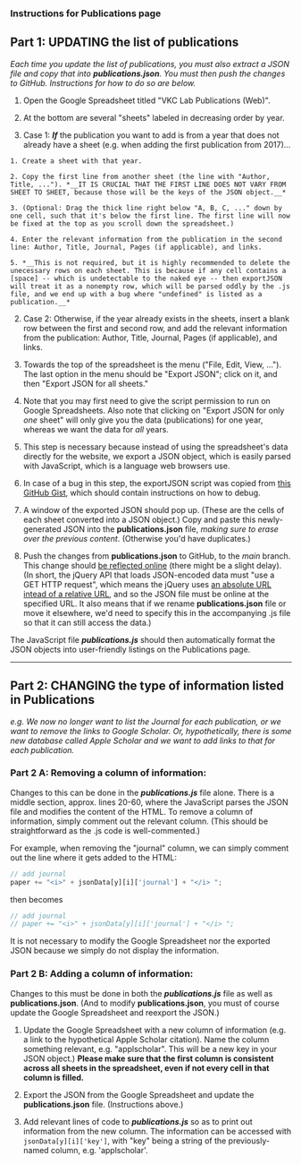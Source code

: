 ### Instructions for Publications page

## Part 1: UPDATING the list of publications

_Each time you update the list of publications, you must also extract a JSON file and copy that into **publications.json**. You must then push the changes to GitHub. Instructions for how to do so are below._

1. Open the Google Spreadsheet titled "VKC Lab Publications (Web)".

2. At the bottom are several "sheets" labeled in decreasing order by year.

  1. Case 1: *__If__* the publication you want to add is from a year that does not already have a sheet (e.g. when adding the first publication from 2017)...

    1. Create a sheet with that year.

    2. Copy the first line from another sheet (the line with "Author, Title, ..."). *__IT IS CRUCIAL THAT THE FIRST LINE DOES NOT VARY FROM SHEET TO SHEET, because those will be the keys of the JSON object.__*

    3. (Optional: Drag the thick line right below "A, B, C, ..." down by one cell, such that it's below the first line. The first line will now be fixed at the top as you scroll down the spreadsheet.)

    4. Enter the relevant information from the publication in the second line: Author, Title, Journal, Pages (if applicable), and links.

    5. *__This is not required, but it is highly recommended to delete the unecessary rows on each sheet. This is because if any cell contains a [space] -- which is undetectable to the naked eye -- then exportJSON will treat it as a nonempty row, which will be parsed oddly by the .js file, and we end up with a bug where "undefined" is listed as a publication.__*

  2. Case 2: Otherwise, if the year already exists in the sheets, insert a blank row between the first and second row, and add the relevant information from the publication: Author, Title, Journal, Pages (if applicable), and links.

3. Towards the top of the spreadsheet is the menu ("File, Edit, View, ..."). The last option in the menu should be "Export JSON"; click on it, and then "Export JSON for all sheets."

  1. Note that you may first need to give the script permission to run on Google Spreadsheets. Also note that clicking on "Export JSON for only _one_ sheet" will only give you the data (publications) for one year, whereas we want the data for _all_ years.

  2. This step is necessary because instead of using the spreadsheet's data directly for the website, we export a JSON object, which is easily parsed with JavaScript, which is a language web browsers use.

  3. In case of a bug in this step, the exportJSON script was copied from [this GitHub Gist](https://gist.github.com/pamelafox/1878143), which should contain instructions on how to debug.

4. A window of the exported JSON should pop up. (These are the cells of each sheet converted into a JSON object.) Copy and paste this newly-generated JSON into the __publications.json__ file, _making sure to erase over the previous content_. (Otherwise you'd have duplicates.)

5. Push the changes from __publications.json__ to GitHub, to the _main_ branch. This change should [be reflected online](http://vkclab.github.io/json/publications.json) (there might be a slight delay). (In short, the jQuery API that loads JSON-encoded data must "use a GET HTTP request", which means the jQuery uses [an absolute URL intead of a relative URL](https://kb.iu.edu/d/abwp), and so the JSON file must be online at the specified URL. It also means that if we rename __publications.json__ file or move it elsewhere, we'd need to specify this in the accompanying .js file so that it can still access the data.)

The JavaScript file _**publications.js**_ should then automatically format the JSON objects into user-friendly listings on the Publications page.

----------

## Part 2: CHANGING the type of information listed in Publications

_e.g. We now no longer want to list the Journal for each publication, or we want to remove the links to Google Scholar. Or, hypothetically, there is some new database called Apple Scholar and we want to add links to that for each publication._

### Part 2 A: Removing a column of information:

Changes to this can be done in the _**publications.js**_ file alone. There is a middle section, approx. lines 20-60, where the JavaScript parses the JSON file and modifies the content of the HTML. To remove a column of information, simply comment out the relevant column. (This should be straightforward as the .js code is well-commented.)

For example, when removing the "journal" column, we can simply comment out the line where it gets added to the HTML:
```javascript
// add journal
paper += "<i>" + jsonData[y][i]['journal'] + "</i> ";
```
then becomes
```javascript
// add journal
// paper += "<i>" + jsonData[y][i]['journal'] + "</i> ";
```

It is not necessary to modify the Google Spreadsheet nor the exported JSON because we simply do not display the information.

### Part 2 B: Adding a column of information:

Changes to this must be done in both the _**publications.js**_ file as well as __publications.json__. (And to modify __publications.json__, you must of course update the Google Spreadsheet and reexport the JSON.)

1. Update the Google Spreadsheet with a new column of information (e.g. a link to the hypothetical Apple Scholar citation). Name the column something relevant, e.g. "applscholar". This will be a new key in your JSON object.) __Please make sure that the first column is consistent across all sheets in the spreadsheet, even if not every cell in that column is filled.__ 

2. Export the JSON from the Google Spreadsheet and update the __publications.json__ file. (Instructions above.)

3. Add relevant lines of code to _**publications.js**_ so as to print out information from the new column. The information can be accessed with `jsonData[y][i]['key']`, with "key" being a string of the previously-named column, e.g. 'applscholar'.